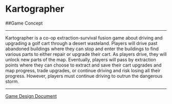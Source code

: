 # Kartographer

##Game Concept

---

Kartographer is a co-op extraction-survival fusion game about driving and upgrading a golf cart through a desert wasteland. Players will drive past abandoned buildings where they can stop and enter the buildings to find various parts to either repair or upgrade their cart. As players drive, they will unlock new parts of the map. Eventually, players will pass by extraction points where they can choose to extract and save their cart upgrades and map progress, trade upgrades, or continue driving and risk losing all their progress. However, players must continue driving to outrun the dangerous storm.

---

[Game Design Document](https://docs.google.com/document/d/14KN_Ifoyv4o1aBq00-vxLoxY2Le4OYspcUA4Ot9exIQ/edit?usp=sharing)
